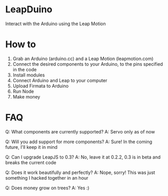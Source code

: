 LeapDuino
=========

Interact with the Arduino using the Leap Motion

How to
=========

1. Grab an Arduino (arduino.cc) and a Leap Motion (leapmotion.com)
2. Connect the desired components to your Arduino, to the pins specified in the code
3. Install modules
4. Connect Arduino and Leap to your computer
5. Upload Firmata to Arduino
6. Run Node
7. Make money

FAQ
=========

Q: What components are currently supported?
A: Servo only as of now

Q: Will you add support for more components?
A: Sure! In the coming future, I'll keep it in mind

Q: Can I upgrade LeapJS to 0.3?
A: No, leave it at 0.2.2, 0.3 is in beta and breaks the current code

Q: Does it work beautifully and perfectly?
A: Nope, sorry! This was just something I hacked together in an hour

Q: Does money grow on trees?
A: Yes :)
